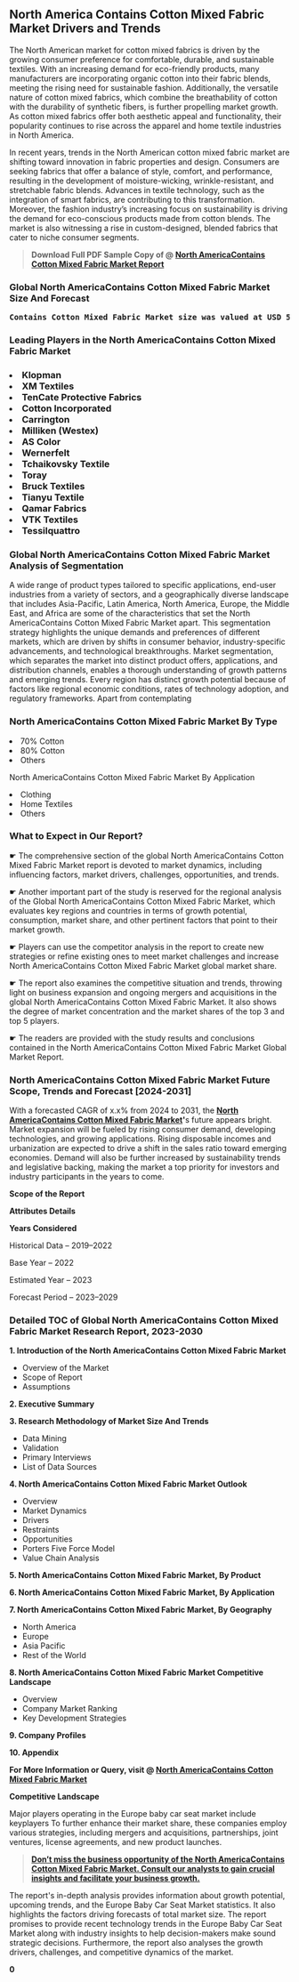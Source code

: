 <p> <h2>North America Contains Cotton Mixed Fabric Market Drivers and Trends</h2><p>The North American market for cotton mixed fabrics is driven by the growing consumer preference for comfortable, durable, and sustainable textiles. With an increasing demand for eco-friendly products, many manufacturers are incorporating organic cotton into their fabric blends, meeting the rising need for sustainable fashion. Additionally, the versatile nature of cotton mixed fabrics, which combine the breathability of cotton with the durability of synthetic fibers, is further propelling market growth. As cotton mixed fabrics offer both aesthetic appeal and functionality, their popularity continues to rise across the apparel and home textile industries in North America.</p><p>In recent years, trends in the North American cotton mixed fabric market are shifting toward innovation in fabric properties and design. Consumers are seeking fabrics that offer a balance of style, comfort, and performance, resulting in the development of moisture-wicking, wrinkle-resistant, and stretchable fabric blends. Advances in textile technology, such as the integration of smart fabrics, are contributing to this transformation. Moreover, the fashion industry’s increasing focus on sustainability is driving the demand for eco-conscious products made from cotton blends. The market is also witnessing a rise in custom-designed, blended fabrics that cater to niche consumer segments.</p></p><blockquote id="" class=""><strong>Download Full PDF Sample Copy of @&nbsp;<a href="https://www.verifiedmarketreports.com/download-sample/?rid=694402&utm_source=GitHub-Jan&utm_medium=251" target="_blank">North AmericaContains Cotton Mixed Fabric Market Report</a>&nbsp;&nbsp;</strong></blockquote><h3 id="" class=""><strong>Global&nbsp;North AmericaContains Cotton Mixed Fabric Market Size And Forecast</strong></h3><pre class="reader-text-block__code-block"><strong>Contains Cotton Mixed Fabric Market size was valued at USD 5.2 Billion in 2022 and is projected to reach USD 8.3 Billion by 2030, growing at a CAGR of 6.1% from 2024 to 2030.</strong></pre><h3 id="" class="">Leading Players in the&nbsp;North AmericaContains Cotton Mixed Fabric Market</h3><h3 class=""></Li><Li>Klopman</Li><Li> XM Textiles</Li><Li> TenCate Protective Fabrics</Li><Li> Cotton Incorporated</Li><Li> Carrington</Li><Li> Milliken (Westex)</Li><Li> AS Color</Li><Li> Wernerfelt</Li><Li> Tchaikovsky Textile</Li><Li> Toray</Li><Li> Bruck Textiles</Li><Li> Tianyu Textile</Li><Li> Qamar Fabrics</Li><Li> VTK Textiles</Li><Li> Tessilquattro</h3><h3 id="" class="">Global&nbsp;North AmericaContains Cotton Mixed Fabric Market Analysis of Segmentation</h3><p id="" class="">A wide range of product types tailored to specific applications, end-user industries from a variety of sectors, and a geographically diverse landscape that includes Asia-Pacific, Latin America, North America, Europe, the Middle East, and Africa are some of the characteristics that set the North AmericaContains Cotton Mixed Fabric Market apart. This segmentation strategy highlights the unique demands and preferences of different markets, which are driven by shifts in consumer behavior, industry-specific advancements, and technological breakthroughs. Market segmentation, which separates the market into distinct product offers, applications, and distribution channels, enables a thorough understanding of growth patterns and emerging trends. Every region has distinct growth potential because of factors like regional economic conditions, rates of technology adoption, and regulatory frameworks. Apart from contemplating</p><h3 id="" class="">North AmericaContains Cotton Mixed Fabric Market&nbsp;By Type</h3><p></Li><Li>70% Cotton</Li><Li> 80% Cotton</Li><Li> Others</p><div class="" data-test-id=""><p>North AmericaContains Cotton Mixed Fabric Market&nbsp;By Application</p></div><p class=""></Li><Li>Clothing</Li><Li> Home Textiles</Li><Li> Others</p><div class="" data-test-id=""><h3><span class="">What to Expect in Our Report?</span></h3></div><div class="" data-test-id=""><p><span class="">☛ The comprehensive section of the global North AmericaContains Cotton Mixed Fabric Market report is devoted to market dynamics, including influencing factors, market drivers, challenges, opportunities, and trends.</span></p></div><div class="" data-test-id=""><p><span class="">☛ Another important part of the study is reserved for the regional analysis of the Global North AmericaContains Cotton Mixed Fabric Market, which evaluates key regions and countries in terms of growth potential, consumption, market share, and other pertinent factors that point to their market growth.</span></p></div><div class="" data-test-id=""><p><span class="">☛ Players can use the competitor analysis in the report to create new strategies or refine existing ones to meet market challenges and increase North AmericaContains Cotton Mixed Fabric Market global market share.</span></p></div><div class="" data-test-id=""><p><span class="">☛ The report also examines the competitive situation and trends, throwing light on business expansion and ongoing mergers and acquisitions in the global North AmericaContains Cotton Mixed Fabric Market. It also shows the degree of market concentration and the market shares of the top 3 and top 5 players.</span></p></div><div class="" data-test-id=""><p><span class="">☛ The readers are provided with the study results and conclusions contained in the North AmericaContains Cotton Mixed Fabric Market Global Market Report.</span></p></div><div class="" data-test-id=""><h3><span class="">North AmericaContains Cotton Mixed Fabric Market Future Scope, Trends and Forecast [2024-2031]</span></h3></div><div class="" data-test-id=""><p><span class="">With a forecasted CAGR of x.x% from 2024 to 2031, the <strong><a href="https://www.verifiedmarketreports.com/download-sample/?rid=694402&utm_source=GitHub-Jan&utm_medium=251" target="_blank">North AmericaContains Cotton Mixed Fabric Market</a>'</strong>s future appears bright. Market expansion will be fueled by rising consumer demand, developing technologies, and growing applications. Rising disposable incomes and urbanization are expected to drive a shift in the sales ratio toward emerging economies. Demand will also be further increased by sustainability trends and legislative backing, making the market a top priority for investors and industry participants in the years to come.</span></p><p id="ember66" class="ember-view reader-text-block__paragraph"><strong>Scope of the Report</strong></p><p id="ember67" class="ember-view reader-text-block__paragraph"><strong>Attributes Details</strong></p><p id="ember68" class="ember-view reader-text-block__paragraph"><strong>Years Considered</strong></p><p id="ember69" class="ember-view reader-text-block__paragraph">Historical Data &ndash; 2019&ndash;2022</p><p id="ember70" class="ember-view reader-text-block__paragraph">Base Year &ndash; 2022</p><p id="ember71" class="ember-view reader-text-block__paragraph">Estimated Year &ndash; 2023</p><p id="ember72" class="ember-view reader-text-block__paragraph">Forecast Period &ndash; 2023&ndash;2029</p></div><h3 id="" class="">Detailed TOC of Global North AmericaContains Cotton Mixed Fabric Market Research Report, 2023-2030</h3><p id="" class=""><strong>1. Introduction of the North AmericaContains Cotton Mixed Fabric Market</strong></p><ul><li>Overview of the Market</li><li>Scope of Report</li><li>Assumptions</li></ul><p id="" class=""><strong>2. Executive Summary</strong></p><p id="" class=""><strong>3. Research Methodology of Market Size And Trends</strong></p><ul><li>Data Mining</li><li>Validation</li><li>Primary Interviews</li><li>List of Data Sources</li></ul><p id="" class=""><strong>4. North AmericaContains Cotton Mixed Fabric Market Outlook</strong></p><ul><li>Overview</li><li>Market Dynamics</li><li>Drivers</li><li>Restraints</li><li>Opportunities</li><li>Porters Five Force Model</li><li>Value Chain Analysis</li></ul><p id="" class=""><strong>5. North AmericaContains Cotton Mixed Fabric Market, By Product</strong></p><p id="" class=""><strong>6. North AmericaContains Cotton Mixed Fabric Market, By Application</strong></p><p id="" class=""><strong>7. North AmericaContains Cotton Mixed Fabric Market, By Geography</strong></p><ul><li>North America</li><li>Europe</li><li>Asia Pacific</li><li>Rest of the World</li></ul><p id="" class=""><strong>8. North AmericaContains Cotton Mixed Fabric Market Competitive Landscape</strong></p><ul><li>Overview</li><li>Company Market Ranking</li><li>Key Development Strategies</li></ul><p id="" class=""><strong>9. Company Profiles</strong></p><p id="" class=""><strong>10. Appendix</strong></p><p><strong>For More Information or Query, visit&nbsp;@ <a href="https://www.verifiedmarketreports.com/product/contains-cotton-mixed-fabric-market/" target="_blank">North AmericaContains Cotton Mixed Fabric Market</a></strong></p><p id="ember61" class="ember-view reader-text-block__paragraph"><strong>Competitive Landscape</strong></p><p id="ember62" class="ember-view reader-text-block__paragraph">Major players operating in the Europe baby car seat market include keyplayers To further enhance their market share, these companies employ various strategies, including mergers and acquisitions, partnerships, joint ventures, license agreements, and new product launches.</p><blockquote id="ember63" class="ember-view reader-text-block__blockquote"><strong><a href="https://www.verifiedmarketreports.com/download-sample/?rid=694402&utm_source=GitHub-Jan&utm_medium=251" target="_blank">Don&rsquo;t miss the business opportunity of the North AmericaContains Cotton Mixed Fabric Market. Consult our analysts to gain crucial insights and facilitate your business growth.</a></strong></blockquote><p id="ember64" class="ember-view reader-text-block__paragraph">The report's in-depth analysis provides information about growth potential, upcoming trends, and the Europe Baby Car Seat Market statistics. It also highlights the factors driving forecasts of total market size. The report promises to provide recent technology trends in the Europe Baby Car Seat Market along with industry insights to help decision-makers make sound strategic decisions. Furthermore, the report also analyses the growth drivers, challenges, and competitive dynamics of the market.</p><p class="ember-view reader-text-block__paragraph"><strong>0</strong></p>
